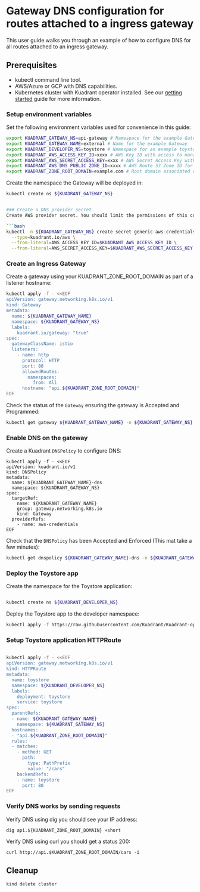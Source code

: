# Gateway DNS configuration for routes attached to a ingress gateway

This user guide walks you through an example of how to configure DNS for all routes attached to an ingress gateway.

## Prerequisites

- kubectl command line tool.
- AWS/Azure or GCP with DNS capabilities.
- Kubernetes cluster with Kuadrant operator installed. See our [getting started](getting-started.md) guide for more information.



### Setup environment variables

Set the following environment variables used for convenience in this guide:

```bash
export KUADRANT_GATEWAY_NS=api-gateway # Namespace for the example Gateway
export KUADRANT_GATEWAY_NAME=external # Name for the example Gateway
export KUADRANT_DEVELOPER_NS=toystore # Namespace for an example toystore app
export KUADRANT_AWS_ACCESS_KEY_ID=xxxx # AWS Key ID with access to manage the DNS Zone ID below
export KUADRANT_AWS_SECRET_ACCESS_KEY=xxxx # AWS Secret Access Key with access to manage the DNS Zone ID below
export KUADRANT_AWS_DNS_PUBLIC_ZONE_ID=xxxx # AWS Route 53 Zone ID for the Gateway
export KUADRANT_ZONE_ROOT_DOMAIN=example.com # Root domain associated with the Zone ID above
```

Create the namespace the Gateway will be deployed in:

```bash
kubectl create ns ${KUADRANT_GATEWAY_NS}


### Create a DNS provider secret 
Create AWS provider secret. You should limit the permissions of this credential to only the zones you want us to access.

```bash
kubectl -n ${KUADRANT_GATEWAY_NS} create secret generic aws-credentials \
  --type=kuadrant.io/aws \
  --from-literal=AWS_ACCESS_KEY_ID=$KUADRANT_AWS_ACCESS_KEY_ID \
  --from-literal=AWS_SECRET_ACCESS_KEY=$KUADRANT_AWS_SECRET_ACCESS_KEY
```

### Create an Ingress Gateway

Create a gateway using your KUADRANT_ZONE_ROOT_DOMAIN as part of a listener hostname:

```sh
kubectl apply -f - <<EOF
apiVersion: gateway.networking.k8s.io/v1
kind: Gateway
metadata:
  name: ${KUADRANT_GATEWAY_NAME}
  namespace: ${KUADRANT_GATEWAY_NS}
  labels:
    kuadrant.io/gateway: "true"
spec:
  gatewayClassName: istio
  listeners:
    - name: http
      protocol: HTTP
      port: 80
      allowedRoutes:
        namespaces:
          from: All
      hostname: "api.${KUADRANT_ZONE_ROOT_DOMAIN}"    
EOF
```

Check the status of the `Gateway` ensuring the gateway is Accepted and Programmed:

```bash
kubectl get gateway ${KUADRANT_GATEWAY_NAME} -n ${KUADRANT_GATEWAY_NS} -o=jsonpath='{.status.conditions[?(@.type=="Accepted")].message}{"\n"}{.status.conditions[?(@.type=="Programmed")].message}{"\n"}'
```

### Enable DNS on the gateway

Create a Kuadrant `DNSPolicy` to configure DNS:

```shell
kubectl apply -f - <<EOF
apiVersion: kuadrant.io/v1
kind: DNSPolicy
metadata:
  name: ${KUADRANT_GATEWAY_NAME}-dns
  namespace: ${KUADRANT_GATEWAY_NS}
spec:
  targetRef:
    name: ${KUADRANT_GATEWAY_NAME}
    group: gateway.networking.k8s.io
    kind: Gateway
  providerRefs:  
    - name: aws-credentials
EOF
```

Check that the `DNSPolicy` has been Accepted and Enforced (This mat take a few minutes):

```bash
kubectl get dnspolicy ${KUADRANT_GATEWAY_NAME}-dns -n ${KUADRANT_GATEWAY_NS} -o=jsonpath='{.status.conditions[?(@.type=="Accepted")].message}{"\n"}{.status.conditions[?(@.type=="Enforced")].message}'
```

### Deploy the Toystore app

Create the namespace for the Toystore application:

```bash

kubectl create ns ${KUADRANT_DEVELOPER_NS}
```

Deploy the Toystore app to the developer namespace:

```bash
kubectl apply -f https://raw.githubusercontent.com/Kuadrant/Kuadrant-operator/main/examples/toystore/toystore.yaml -n ${KUADRANT_DEVELOPER_NS}
```

### Setup Toystore application HTTPRoute

```bash

kubectl apply -f - <<EOF
apiVersion: gateway.networking.k8s.io/v1
kind: HTTPRoute
metadata:
  name: toystore
  namespace: ${KUADRANT_DEVELOPER_NS}
  labels:
    deployment: toystore
    service: toystore
spec:
  parentRefs:
  - name: ${KUADRANT_GATEWAY_NAME}
    namespace: ${KUADRANT_GATEWAY_NS}
  hostnames:
  - "api.${KUADRANT_ZONE_ROOT_DOMAIN}"
  rules:
  - matches:
    - method: GET
      path:
        type: PathPrefix
        value: "/cars"
    backendRefs:
    - name: toystore
      port: 80  
EOF
```


### Verify DNS works by sending requests

Verify DNS using dig you should see your IP address:

```shell
dig api.${KUADRANT_ZONE_ROOT_DOMAIN} +short
```

Verify DNS using curl you should get a status 200:

```shell
curl http://api.$KUADRANT_ZONE_ROOT_DOMAIN/cars -i
```

## Cleanup

```shell
kind delete cluster
```

